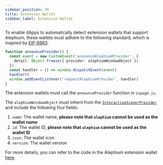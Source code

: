 ```yaml
---
sidebar_position: 70
title: Extension Wallet
sidebar_label: Extension Wallet
---
```


To enable dApps to automatically detect extension wallets that support Alephium, these wallets must adhere to the following standard, which is inspired by [EIP-6963](https://eips.ethereum.org/EIPS/eip-6963):

```typescript
function announceProvider() {
  const event = new CustomEvent('announceAlephiumProvider', {
    detail: Object.freeze({ provider: alephiumWindowObject })
  })
  const handler = () => window.dispatchEvent(event)
  handler()
  window.addEventListener('requestAlephiumProvider', handler)
}
```

The extension wallets must call the `announceProvider` function in `inpage.js`.

The `alephiumWindowObject` must inherit from the [`InteractiveSignerProvider`](https://github.com/alephium/alephium-web3/blob/db71321796e69944710368c6a1182a4473def4e6/packages/web3/src/signer/signer.ts#L81) and include the following four fields:

1. `name`: The wallet name, **please note that `alephium` cannot be used as the wallet name**
2. `id`: The wallet ID, **please note that `alephium` cannot be used as the wallet ID**
3. `icon`: The wallet icon
4. `version`: The wallet version

For more details, you can refer to the code in the Alephium extension wallet [here](https://github.com/alephium/extension-wallet/blob/e3f10da92580e7f6447c27c6d158f6ac46301b55/packages/extension/src/inpage/alephiumWindowObject.ts#L38).
